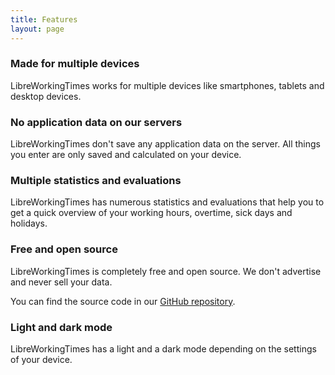 ```yaml
---
title: Features
layout: page
---
```



### Made for multiple devices

LibreWorkingTimes works for multiple devices like smartphones, tablets and desktop devices.

### No application data on our servers

LibreWorkingTimes don't save any application data on the server. All things you enter are only saved and calculated on your device.

### Multiple statistics and evaluations

LibreWorkingTimes has numerous statistics and evaluations that help you to get a quick overview of your working hours, overtime, sick days and holidays.

### Free and open source

LibreWorkingTimes is completely free and open source. We don't advertise and never sell your data.

You can find the source code in our [GitHub repository](https://github.com/nicklas2751/LibreWorkingTimes/).

### Light and dark mode

LibreWorkingTimes has a light and a dark mode depending on the settings of your device.
